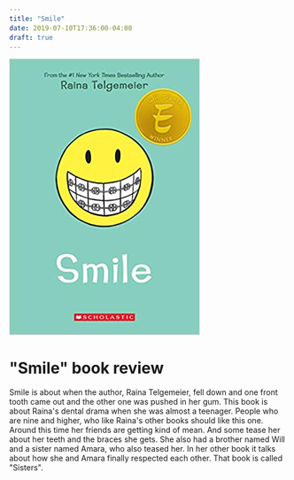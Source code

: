 ```yaml
---
title: "Smile"
date: 2019-07-10T17:36:00-04:00
draft: true
---
```

![book.jpg](book.jpg)
# "Smile" book review

Smile is about when the author, Raina Telgemeier, fell down and one front tooth came out and the other one was pushed in her gum.
This book is about Raina's dental drama when she was almost a teenager.
People who are nine and higher, who like Raina's other books should like this one. Around this time her friends are getting kind of mean. And some tease her about her teeth and the braces she gets.
She also had a brother named Will and a sister named Amara, who also teased her.
In her other book it talks about how she and Amara finally respected each other. That book is called "Sisters".
